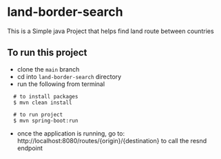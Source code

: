 # land-border-search

This is a Simple java Project that helps find land route between countries

## To run this project
- clone the `main` branch
- cd into `land-border-search` directory
- run the following from terminal
```
  # to install packages
  $ mvn clean install
  
  # to run project
  $ mvn spring-boot:run  
```
- once the application is running, go to: http://localhost:8080/routes/{origin}/{destination}
  to call the resnd endpoint

